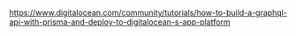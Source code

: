 https://www.digitalocean.com/community/tutorials/how-to-build-a-graphql-api-with-prisma-and-deploy-to-digitalocean-s-app-platform
